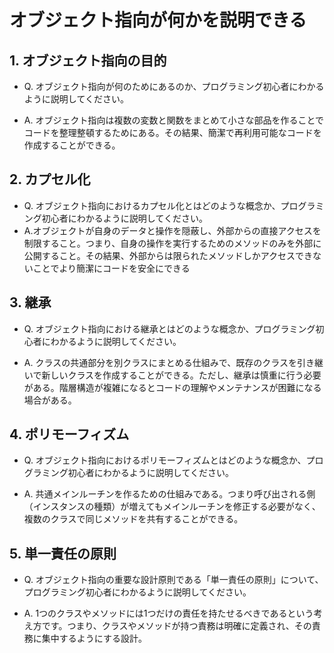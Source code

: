 # オブジェクト指向が何かを説明できる

## 1. オブジェクト指向の目的

- Q. オブジェクト指向が何のためにあるのか、プログラミング初心者にわかるように説明してください。

- A. オブジェクト指向は複数の変数と関数をまとめて小さな部品を作ることでコードを整理整頓するためにある。その結果、簡潔で再利用可能なコードを作成することができる。

## 2. カプセル化

- Q. オブジェクト指向におけるカプセル化とはどのような概念か、プログラミング初心者にわかるように説明してください。
- A.オブジェクトが自身のデータと操作を隠蔽し、外部からの直接アクセスを制限すること。つまり、自身の操作を実行するためのメソッドのみを外部に公開すること。その結果、外部からは限られたメソッドしかアクセスできないことでより簡潔にコードを安全にできる 


## 3. 継承

- Q. オブジェクト指向における継承とはどのような概念か、プログラミング初心者にわかるように説明してください。

- A. クラスの共通部分を別クラスにまとめる仕組みで、既存のクラスを引き継いで新しいクラスを作成することができる。ただし、継承は慎重に行う必要がある。階層構造が複雑になるとコードの理解やメンテナンスが困難になる場合がある。

## 4. ポリモーフィズム

- Q. オブジェクト指向におけるポリモーフィズムとはどのような概念か、プログラミング初心者にわかるように説明してください。

- A. 共通メインルーチンを作るための仕組みである。つまり呼び出される側（インスタンスの種類）が増えてもメインルーチンを修正する必要がなく、複数のクラスで同じメソッドを共有することができる。


## 5. 単一責任の原則

- Q. オブジェクト指向の重要な設計原則である「単一責任の原則」について、プログラミング初心者にわかるように説明してください。

- A. 1つのクラスやメソッドには1つだけの責任を持たせるべきであるという考え方です。つまり、クラスやメソッドが持つ責務は明確に定義され、その責務に集中するようにする設計。